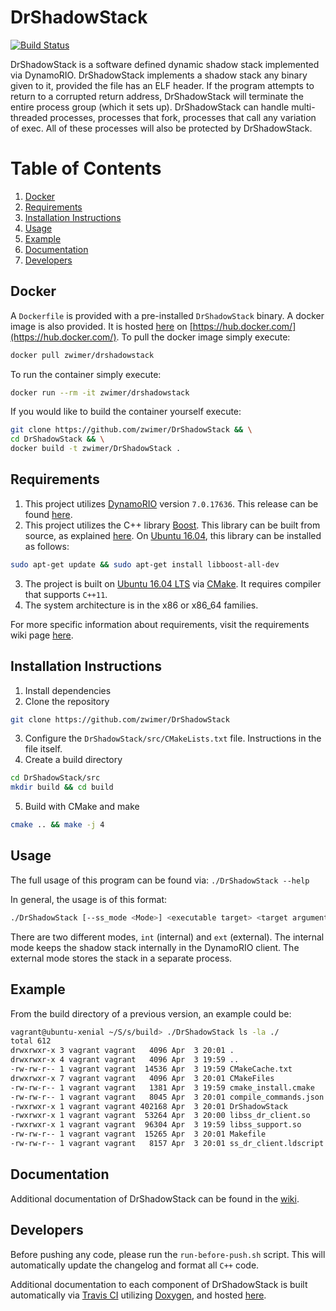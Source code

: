 # DrShadowStack

[![Build Status](https://travis-ci.org/zwimer/DrShadowStack.svg?branch=master)](https://travis-ci.org/zwimer/DrShadowStack)

DrShadowStack is a software defined dynamic shadow stack implemented via DynamoRIO. DrShadowStack implements a shadow stack any binary given to it, provided the file has an ELF header. If the program attempts to return to a corrupted return address, DrShadowStack will terminate the entire process group (which it sets up). DrShadowStack can handle multi-threaded processes, processes that fork, processes that call any variation of exec. All of these processes will also be protected by DrShadowStack.

# Table of Contents

1. [Docker](#docker)
1. [Requirements](#requirements)
1. [Installation Instructions](#installation-instructions)
1. [Usage](#usage)
1. [Example](#example)
1. [Documentation](#documentation)
1. [Developers](#developers)

## Docker
A `Dockerfile` is provided with a pre-installed `DrShadowStack` binary. A docker image is also provided. It is hosted [here](https://cloud.docker.com/u/zwimer/repository/docker/zwimer/drshadowstack) on [https://hub.docker.com/](https://hub.docker.com/). To pull the docker image simply execute:
```bash
docker pull zwimer/drshadowstack
```
To run the container  simply execute:
```bash
docker run --rm -it zwimer/drshadowstack
```
If you would like to build the container yourself execute:
```bash
git clone https://github.com/zwimer/DrShadowStack && \
cd DrShadowStack && \
docker build -t zwimer/DrShadowStack .
```

## Requirements

1. This project utilizes [DynamoRIO](https://github.com/DynamoRIO/dynamorio) version `7.0.17636`. This release can be found [here](https://github.com/DynamoRIO/dynamorio/releases/download/cronbuild-7.0.17636/DynamoRIO-x86_64-Linux-7.0.17636-0.tar.gz).
2. This project utilizes the C++ library [Boost](https://boost.org). This library can be built from source, as explained [here](https://www.boost.org/doc/libs/1_66_0/more/getting_started/unix-variants.html). On [Ubuntu 16.04](http://releases.ubuntu.com/16.04.4/), this library can be installed as follows:
```bash
sudo apt-get update && sudo apt-get install libboost-all-dev
```
3. The project is built on [Ubuntu 16.04 LTS](http://releases.ubuntu.com/16.04.4/) via [CMake](https://cmake.org/). It requires compiler that supports `C++11`.
4. The system architecture is in the x86 or x86\_64 families.

For more specific information about requirements, visit the requirements wiki page [here](https://github.com/zwimer/DrShadowStack/wiki/Requirements).

## Installation Instructions

1. Install dependencies
2. Clone the repository
```bash
git clone https://github.com/zwimer/DrShadowStack
```
3. Configure the `DrShadowStack/src/CMakeLists.txt` file. Instructions in the file itself.
4. Create a build directory
```bash
cd DrShadowStack/src
mkdir build && cd build
```
5. Build with CMake and make
```bash
cmake .. && make -j 4
```

## Usage

The full usage of this program can be found via: `./DrShadowStack --help`

In general, the usage is of this format: 
```bash
./DrShadowStack [--ss_mode <Mode>] <executable target> <target arguments>
```

There are two different modes, `int` (internal) and `ext` (external). The internal mode keeps the shadow stack internally in the DynamoRIO client. The external mode stores the stack in a separate process.

## Example

From the build directory of a previous version, an example could be:
```bash
vagrant@ubuntu-xenial ~/S/s/build> ./DrShadowStack ls -la ./
total 612
drwxrwxr-x 3 vagrant vagrant   4096 Apr  3 20:01 .
drwxrwxr-x 4 vagrant vagrant   4096 Apr  3 19:59 ..
-rw-rw-r-- 1 vagrant vagrant  14536 Apr  3 19:59 CMakeCache.txt
drwxrwxr-x 7 vagrant vagrant   4096 Apr  3 20:01 CMakeFiles
-rw-rw-r-- 1 vagrant vagrant   1381 Apr  3 19:59 cmake_install.cmake
-rw-rw-r-- 1 vagrant vagrant   8045 Apr  3 20:01 compile_commands.json
-rwxrwxr-x 1 vagrant vagrant 402168 Apr  3 20:01 DrShadowStack
-rwxrwxr-x 1 vagrant vagrant  53264 Apr  3 20:00 libss_dr_client.so
-rwxrwxr-x 1 vagrant vagrant  96304 Apr  3 19:59 libss_support.so
-rw-rw-r-- 1 vagrant vagrant  15265 Apr  3 20:01 Makefile
-rw-rw-r-- 1 vagrant vagrant   8157 Apr  3 20:01 ss_dr_client.ldscript
```

## Documentation

Additional documentation of DrShadowStack can be found in the [wiki](https://github.com/zwimer/DrShadowStack/wiki).

## Developers

Before pushing any code, please run the `run-before-push.sh` script. This will automatically update the changelog and format all `C++` code.

Additional documentation to each component of DrShadowStack is built automatically via [Travis CI](https://travis-ci.org/) utilizing [Doxygen](http://www.stack.nl/~dimitri/doxygen/), and hosted [here](https://zwimer.com/DrShadowStack).
